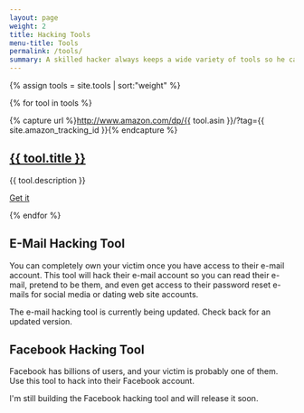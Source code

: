 ```yaml
---
layout: page
weight: 2
title: Hacking Tools
menu-title: Tools
permalink: /tools/
summary: A skilled hacker always keeps a wide variety of tools so he can complete any task. Here you will find all the tools you will need to get the job done.
---
```

{% assign tools = site.tools | sort:"weight" %}

{% for tool in tools %}

  {% capture url %}http://www.amazon.com/dp/{{ tool.asin }}/?tag={{ site.amazon_tracking_id }}{% endcapture %}

  <div class="content-row">
        <h2><a href="{{ url }}" target="_blank" title="{{ tool.title}}">{{ tool.title }}</a></h2>
        <p>{{ tool.description }}</p>
        <a title="Get {{ tool.title }}" class="pure-button" href="{{ url }}" target="_blank">Get it <i class="fa fa-caret-right"></i></a>
  </div>

{% endfor %}

<div class="content-row">
  <h2>E-Mail Hacking Tool</h2>
  <p>You can completely own your victim once you have access to their e-mail account. This tool will hack their e-mail account so you can read their e-mail, pretend to be them, and even get access to their password reset e-mails for social media or dating web site accounts.</p>
  <p>The e-mail hacking tool is currently being updated. Check back for an updated version.</p>
</div>

<div class="content-row">
  <h2>Facebook Hacking Tool</h2>
  <p>Facebook has billions of users, and your victim is probably one of them. Use this tool to hack into their Facebook account.</p>
  <p>I'm still building the Facebook hacking tool and will release it soon.</p>
</div>
